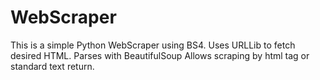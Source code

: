 # WebScraper
This is a simple Python WebScraper using BS4.
Uses URLLib to fetch desired HTML.
Parses with BeautifulSoup
Allows scraping by html tag or standard text return.
